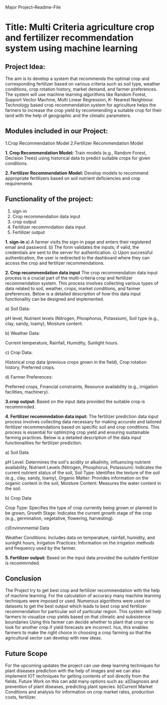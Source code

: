 Major Project–Readme-File

# Title: Multi Criteria agriculture crop and fertilizer recommendation system using machine learning

## Project Idea:
The aim is to develop a system that recommends the optimal crop and corresponding fertilizer based on various criteria such as soil type, weather conditions, crop rotation history, market demand, and farmer preferences. The system will use machine learning algorithms like Random Forest, Support Vector Machine, Multi Linear Regression, K- Nearest Neighbour. Technology based crop recommendation system for agriculture helps the farmers to increase the crop yield by recommending a suitable crop for their land with the help of geographic and the climatic parameters.

## Modules included in our Project:
   1.Crop Recommendation Model
   2.Fertilizer Recommendation Model
   
**1. Crop Recommendation Model:**
    Train models (e.g., Random Forest, Decision Trees) using historical data to predict suitable crops for given conditions.
    
**2. Fertilizer Recommendation Model:**
    Develop models to recommend appropriate fertilizers based on soil nutrient deficiencies and crop requirements

## Functionality of the project:
   1. sign-in
   2. Crop recommendation data input
   3. crop output
   4. Fertilizer recommndation data input
   5. Fertilizer output

      
**1. sign-in**
  a) A farmer visits the sign-in page and enters their registered email and password.
  b) The form validates the inputs; if valid, the credentials are sent to the server for authentication.
  c) Upon successful authentication, the user is redirected to the dashboard where they can access the crop and fertilizer recommendations.

 **2. Crop recommendation data input**
 The crop recommendation data input process is a crucial part of the multi-criteria crop and fertilizer recommendation system. This process involves collecting 
 various types of data related to soil, weather, crops, market conditions, and farmer preferences. Below is a detailed description of how this data input functionality can be designed and implemented.
 
a) Soil Data:

   pH level,
   Nutrient levels (Nitrogen, Phosphorus, Potassium),
   Soil type (e.g., clay, sandy, loamy),
   Moisture content.
   
b) Weather Data:

   Current temperature,
   Rainfall,
   Humidity,
   Sunlight hours.
   
c) Crop Data:

  Historical crop data (previous crops grown in the field),
  Crop rotation history,
  Preferred crops.
  
d) Farmer Preferences:

  Preferred crops,
  Financial constraints,
  Resource availability (e.g., irrigation facilities, machinery).

  **3.crop output:**
  Based on the input data provided the suitable crop is recommrnded.

  **4. Fertilizer recommndation data input:**
  The fertilizer prediction data input process involves collecting data necessary for making accurate and tailored fertilizer recommendations based on specific 
 soil and crop conditions. This process is essential for optimizing crop yield and ensuring sustainable farming practices. Below is a detailed description of the 
 data input functionalities for fertilizer prediction.
 
   a) Soil Data
   
 pH Level: Determines the soil's acidity or alkalinity, influencing nutrient availability,
 Nutrient Levels (Nitrogen, Phosphorus, Potassium): Indicates the current nutrient status of the soil,
Soil Type: Identifies the texture of the soil (e.g., clay, sandy, loamy),
 Organic Matter: Provides information on the organic content in the soil,
Moisture Content: Measures the water content in the soil.

 b) Crop Data
 
 Crop Type: Specifies the type of crop currently being grown or planned to be grown,
 Growth Stage: Indicates the current growth stage of the crop (e.g., germination, vegetative, flowering, harvesting).
 
  c)Environmental Data
  
  Weather Conditions: Includes data on temperature, rainfall, humidity, and sunlight hours,
Irrigation Practices: Information on the irrigation methods and frequency used by the farmer.

   **5. Fertilizer output:**
    Based on the input data provided the suitable Fertilizer is recommrnded.

## Conclusion
The Project try to get best crop and fertilizer recommendation with the help of machine learning. For the calculation of accuracy many machine learning techniques were imposed or used. Numerous algorithms were used on datasets to get the best output which leads to best crop and fertilizer recommendation for particular soil of particular region. This system will help farmers to visualize crop yields based on that climatic and subsistence boundaries Using this farmer can decide whether to plant that crop or to look for another crop if yield forecasts are incorrect. hus, this enables farmers to make the right choice in choosing a crop farming so that the agricultural sector can develop with new ideas.

## Future Scope
For the upcoming updates the project can use deep learning techniques for plant diseases prediction with the help of images and we can also implement IOT techniques for getting contents of soil directly from the fields. Future Work on this can add many options such as:
a)Diagnosis and prevention of plant diseases, predicting plant species.
b)Current Market Conditions and analysis for information on crop market rates, production costs, fertilizer.
